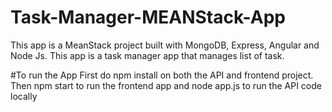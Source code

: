 # Task-Manager-MEANStack-App

This app is a MeanStack project built with MongoDB, Express, Angular and Node Js. This app is a task manager app that manages list of task.

#To run the App First do npm install on both the API and frontend project.
Then npm start to run the frontend app and node app.js to run the API code locally
